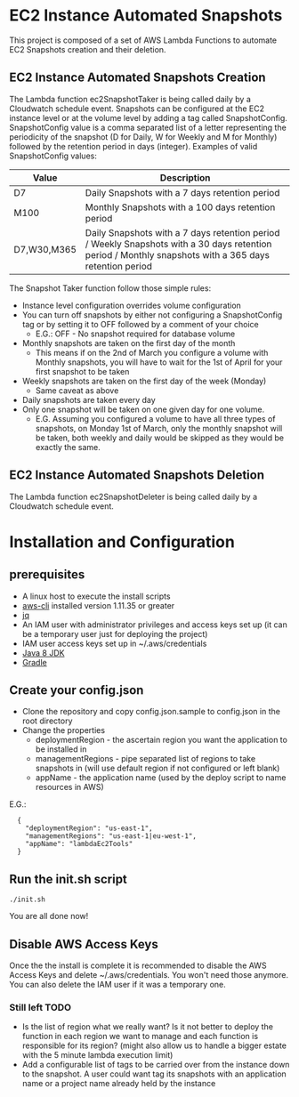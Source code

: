 # EC2 Instance Automated Snapshots

This project is composed of a set of AWS Lambda Functions to automate EC2 Snapshots creation and their deletion.


## EC2 Instance Automated Snapshots Creation
The Lambda function ec2SnapshotTaker is being called daily by a Cloudwatch schedule event.
Snapshots can be configured at the EC2 instance level or at the volume level by adding a tag called SnapshotConfig.
SnapshotConfig value is a comma separated list of a letter representing the periodicity of the snapshot (D for Daily, W for Weekly and M for Monthly) followed by the retention period in days (integer).
Examples of valid SnapshotConfig values:

| Value  |  Description |
|--------|--------------|
| D7     | Daily Snapshots with a 7 days retention period   |
| M100   | Monthly Snapshots with a 100 days retention period |
| D7,W30,M365 | Daily Snapshots with a 7 days retention period / Weekly Snapshots with a 30 days retention period / Monthly snapshots with a 365 days retention period

The Snapshot Taker function follow those simple rules:

* Instance level configuration overrides volume configuration
* You can turn off snapshots by either not configuring a SnapshotConfig tag or by setting it to OFF followed by a comment of your choice
  * E.G.: OFF - No snapshot required for database volume  
* Monthly snapshots are taken on the first day of the month
  * This means if on the 2nd of March you configure a volume with Monthly snapshots, you will have to wait for the 1st of April for your first snapshot to be taken
* Weekly snapshots are taken on the first day of the week (Monday)
  * Same caveat as above
* Daily snapshots are taken every day
* Only one snapshot will be taken on one given day for one volume.
  * E.G. Assuming you configured a volume to have all three types of snapshots, on Monday 1st of March, only the monthly snapshot will be taken, both weekly and daily would be skipped as they would be exactly the same.

## EC2 Instance Automated Snapshots Deletion
The Lambda function ec2SnapshotDeleter is being called daily by a Cloudwatch schedule event.

# Installation and Configuration
## prerequisites
* A linux host to execute the install scripts
* [aws-cli](http://docs.aws.amazon.com/cli/latest/userguide/installing.html) installed version 1.11.35 or greater
* [jq](https://stedolan.github.io/jq/)
* An IAM user with administrator privileges and access keys set up (it can be a temporary user just for deploying the project)
* IAM user access keys set up in ~/.aws/credentials
* [Java 8 JDK](http://www.oracle.com/technetwork/java/javase/downloads/index.html)
* [Gradle](https://gradle.org/install)

## Create your config.json
* Clone the repository and copy config.json.sample to config.json in the root directory
* Change the properties
  * deploymentRegion - the ascertain region you want the application to be installed in
  * managementRegions - pipe separated list of regions to take snapshots in (will use default region if not configured or left blank)
  * appName - the application name (used by the deploy script to name resources in AWS)

E.G.:
```
  {
    "deploymentRegion": "us-east-1",
    "managementRegions": "us-east-1|eu-west-1",
    "appName": "lambdaEc2Tools"
  }
```

## Run the init.sh script
```./init.sh```

You are all done now!

## Disable AWS Access Keys
Once the the install is complete it is recommended to disable the AWS Access Keys and delete ~/.aws/credentials. You won't need those anymore.
You can also delete the IAM user if it was a temporary one.


### Still left TODO
* Is the list of region what we really want? Is it not better to deploy the function in each region we want to manage and each function is responsible for its region? (might also allow us to handle a bigger estate with the 5 minute lambda execution limit)
* Add a configurable list of tags to be carried over from the instance down to the snapshot. A user could want tag its snapshots with an application name or a project name already held by the instance
